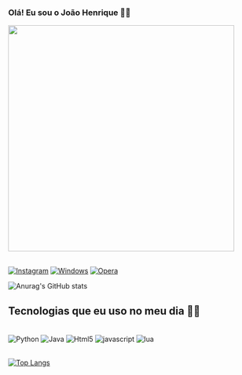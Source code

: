 ### Olá! Eu sou o João Henrique 🐒💸

 <div align-"center">
 <img src="https://1.bp.blogspot.com/-enMKwJsy7cU/XpJjuWsyfeI/AAAAAAABnGs/TH3XyJwlOz4fY0Onlh8ZnFLrUzwtk0AAwCLcBGAsYHQ/s640/00000.gif" width="460px">
 </div><br/>

[![Instagram](https://img.shields.io/badge/Instagram-E4405F?style=for-the-badge&logo=instagram&logoColor=white)](https://www.instagram.com/_jhenrique07/)
[![Windows](https://img.shields.io/badge/Windows-0078D6?style=for-the-badge&logo=windows&logoColor=white)]()
[![Opera](https://img.shields.io/badge/Opera-FF1B2D?style=for-the-badge&logo=Opera&logoColor=white)](https://www.opera.com/pt/gx)

![Anurag's GitHub stats](https://github-readme-stats.vercel.app/api?username=DevJHenrique7&show_icons=true&theme=dark)

## Tecnologias que eu uso no meu dia 👨‍💻

<div style="display: inline_block"><br/>
<img align="center" alt="Python" src="https://img.shields.io/badge/Python-14354C?style=for-the-badge&logo=python&logoColor=white" />
<img align="center" alt="Java" src="https://img.shields.io/badge/Java-ED8B00?style=for-the-badge&logo=openjdk&logoColor=white" /> <img align="center" alt="Html5" src="https://img.shields.io/badge/HTML5-E34F26?style=for-the-badge&logo=html5&logoColor=white" /> <img align="center" alt="javascript" src="https://img.shields.io/badge/JavaScript-F7DF1E?style=for-the-badge&logo=javascript&logoColor=black" /> <img align="center" alt="lua" src="https://img.shields.io/badge/Lua-2C2D72?style=for-the-badge&logo=lua&logoColor=white" />


</div>

<div style="display: inline_block"><br/>

[![Top Langs](https://github-readme-stats.vercel.app/api/top-langs/?username=DevJHenrique7&layout=compact)](https://github.com/DevJHenrique7/DevJHenrique7)

</div><br/>
